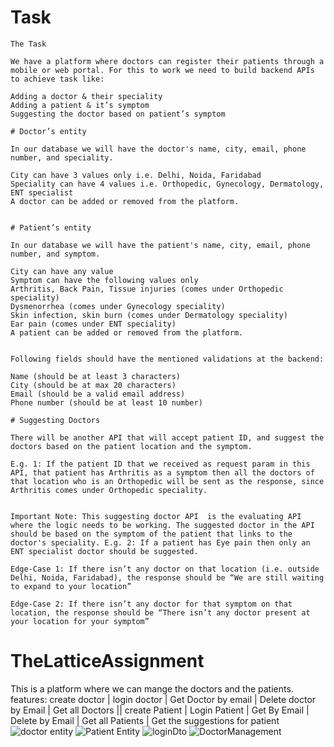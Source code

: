 # Task
```
The Task

We have a platform where doctors can register their patients through a mobile or web portal. For this to work we need to build backend APIs to achieve task like:

Adding a doctor & their speciality
Adding a patient & it’s symptom
Suggesting the doctor based on patient’s symptom

# Doctor’s entity

In our database we will have the doctor's name, city, email, phone number, and speciality.

City can have 3 values only i.e. Delhi, Noida, Faridabad
Speciality can have 4 values i.e. Orthopedic, Gynecology, Dermatology, ENT specialist
A doctor can be added or removed from the platform.


# Patient’s entity

In our database we will have the patient's name, city, email, phone number, and symptom.

City can have any value
Symptom can have the following values only
Arthritis, Back Pain, Tissue injuries (comes under Orthopedic speciality)
Dysmenorrhea (comes under Gynecology speciality)
Skin infection, skin burn (comes under Dermatology speciality)
Ear pain (comes under ENT speciality)
A patient can be added or removed from the platform.


Following fields should have the mentioned validations at the backend:

Name (should be at least 3 characters)
City (should be at max 20 characters)
Email (should be a valid email address)
Phone number (should be at least 10 number)

# Suggesting Doctors

There will be another API that will accept patient ID, and suggest the doctors based on the patient location and the symptom.

E.g. 1: If the patient ID that we received as request param in this API, that patient has Arthritis as a symptom then all the doctors of that location who is an Orthopedic will be sent as the response, since Arthritis comes under Orthopedic speciality.


Important Note: This suggesting doctor API  is the evaluating API where the logic needs to be working. The suggested doctor in the API should be based on the symptom of the patient that links to the doctor's speciality. E.g. 2: If a patient has Eye pain then only an ENT specialist doctor should be suggested.

Edge-Case 1: If there isn’t any doctor on that location (i.e. outside Delhi, Noida, Faridabad), the response should be “We are still waiting to expand to your location”

Edge-Case 2: If there isn’t any doctor for that symptom on that location, the response should be “There isn’t any doctor present at your location for your symptom”
```

# TheLatticeAssignment
This is a platform where we can mange the doctors and the patients. features: create doctor | login doctor | Get Doctor by email | Delete doctor by Email | Get all Doctors || create Patient | Login Patient | Get By Email | Delete by Email | Get all Patients | Get the suggestions for patient
![doctor entity](https://github.com/pradeepsingroul/TheLatticeAssignment/assets/104360276/66a63259-73fe-4936-aa86-c18b030d7704)
![Patient Entity](https://github.com/pradeepsingroul/TheLatticeAssignment/assets/104360276/94976d1e-0b63-4d23-a2b0-cbf58a8696e3)
![loginDto](https://github.com/pradeepsingroul/TheLatticeAssignment/assets/104360276/a5f34aa6-b811-4727-ab38-e57d30dc3f5c)
![DoctorManagement](https://github.com/pradeepsingroul/TheLatticeAssignment/assets/104360276/ba4dd39c-6bcd-4f27-b035-2a1bccfa81fb)

